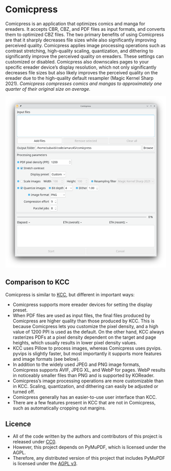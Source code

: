 # Comicpress

Comicpress is an application that optimizes comics and manga for ereaders. It accepts CBR, CBZ, and PDF files as input formats, and converts them to optimized CBZ files. The two primary benefits of using Comicpress are that it sharply decreases file sizes while also significantly improving perceived quality. Comicpress applies image processing operations such as contrast stretching, high-quality scaling, quantization, and dithering to significantly improve the perceived quality on ereaders. These settings can customized or disabled. Comicpress also downscales pages to your specific ereader device’s display resolution, which not only significantly decreases file sizes but also likely improves the perceived quality on the ereader due to the high-quality default resampler (Magic Kernel Sharp 2021). _Comicpress compresses comics and mangas to approximately one quarter of their original size on average._

![Screenshot](screenshot.png)

## Comparison to KCC

Comicpress is similar to [KCC](https://github.com/ciromattia/kcc), but different in important ways:

- Comicpress supports more ereader devices for setting the display preset.
- When PDF files are used as input files, the final files produced by Comicpress are higher quality than those produced by KCC. This is because Comicpress lets you customize the pixel density, and a high value of 1200 PPI is used as the default. On the other hand, KCC always rasterizes PDFs at a pixel density dependent on the target and page heights, which usually results in lower pixel density values.
- KCC uses Pillow to process images, whereas Comicpress uses pyvips. pyvips is slightly faster, but most importantly it supports more features and image formats (see below).
- In addition to the widely used JPEG and PNG image formats, Comicpress supports AVIF, JPEG XL, and WebP for pages. WebP results in noticeably smaller files than PNG and is supported by KOReader.
- Comicpress’s image processing operations are more customizable than in KCC. Scaling, quantization, and dithering can easily be adjusted or turned off.
- Comicpress generally has an easier-to-use user interface than KCC.
- There are a few features present in KCC that are not in Comicpress, such as automatically cropping out margins.

## Licence

- All of the code written by the authors and contributors of this project is
  released under [CC0](Licence.txt).
- However, this project depends on PyMuPDF, which is licensed under the AGPL.
- Therefore, any distributed version of this project that includes PyMuPDF is
  licensed under the [AGPL v3](Licence-AGPL.txt).
